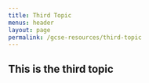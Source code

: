 ```yaml
---
title: Third Topic
menus: header
layout: page
permalink: /gcse-resources/third-topic
---
```

## This is the third topic
